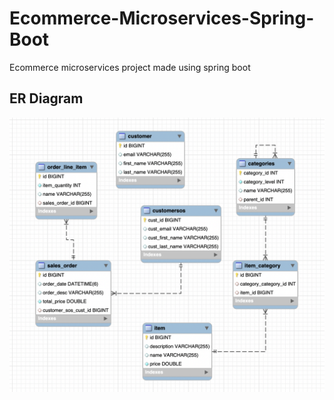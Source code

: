 # Ecommerce-Microservices-Spring-Boot
Ecommerce microservices project made using spring boot 

## ER Diagram
![Alt text](./ER_Diagram.png)
